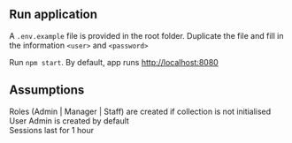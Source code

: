 ## Run application

A `.env.example` file is provided in the root folder. Duplicate the file and fill in the information `<user>` and `<password>`

Run `npm start`. By default, app runs [http://localhost:8080](http://localhost:8080)

## Assumptions
Roles (Admin | Manager | Staff) are created if collection is not initialised\
User Admin is created by default\
Sessions last for 1 hour
